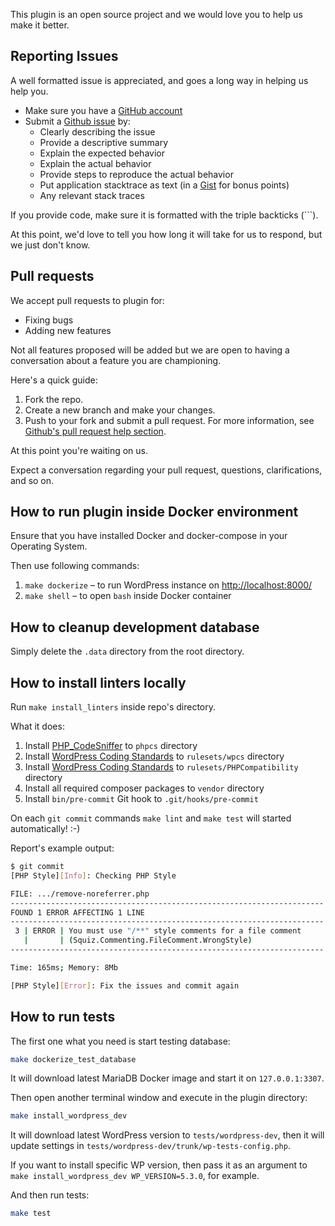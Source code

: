 This plugin is an open source project and we would love you to help us make it better.

## Reporting Issues

A well formatted issue is appreciated, and goes a long way in helping us help you.

* Make sure you have a [GitHub account](https://github.com/signup/free)
* Submit a [Github issue](https://github.com/gruz0/remove-noreferrer/issues/new) by:
  * Clearly describing the issue
  * Provide a descriptive summary
  * Explain the expected behavior
  * Explain the actual behavior
  * Provide steps to reproduce the actual behavior
  * Put application stacktrace as text (in a [Gist](https://gist.github.com) for bonus points)
  * Any relevant stack traces

If you provide code, make sure it is formatted with the triple backticks (\`\`\`).

At this point, we'd love to tell you how long it will take for us to respond,
but we just don't know.

## Pull requests

We accept pull requests to plugin for:

* Fixing bugs
* Adding new features

Not all features proposed will be added but we are open to having a conversation
about a feature you are championing.

Here's a quick guide:

1. Fork the repo.
2. Create a new branch and make your changes.
3. Push to your fork and submit a pull request. For more information, see
[Github's pull request help section](https://help.github.com/articles/using-pull-requests/).

At this point you're waiting on us.

Expect a conversation regarding your pull request, questions, clarifications, and so on.

## How to run plugin inside Docker environment

Ensure that you have installed Docker and docker-compose in your Operating System.

Then use following commands:

1. `make dockerize` – to run WordPress instance on [http://localhost:8000/](http://localhost:8000/)
2. `make shell` – to open `bash` inside Docker container

## How to cleanup development database

Simply delete the `.data` directory from the root directory.

## How to install linters locally

Run `make install_linters` inside repo's directory.

What it does:

1. Install [PHP_CodeSniffer](https://github.com/squizlabs/PHP_CodeSniffer) to `phpcs` directory
2. Install [WordPress Coding Standards](https://github.com/WordPress-Coding-Standards/WordPress-Coding-Standards) to `rulesets/wpcs` directory
3. Install [WordPress Coding Standards](https://github.com/PHPCompatibility/PHPCompatibility) to `rulesets/PHPCompatibility` directory
4. Install all required composer packages to `vendor` directory
5. Install `bin/pre-commit` Git hook to `.git/hooks/pre-commit`

On each `git commit` commands `make lint` and `make test` will started automatically! :-)

Report's example output:

```bash
$ git commit
[PHP Style][Info]: Checking PHP Style

FILE: .../remove-noreferrer.php
----------------------------------------------------------------------
FOUND 1 ERROR AFFECTING 1 LINE
----------------------------------------------------------------------
 3 | ERROR | You must use "/**" style comments for a file comment
   |       | (Squiz.Commenting.FileComment.WrongStyle)
----------------------------------------------------------------------

Time: 165ms; Memory: 8Mb

[PHP Style][Error]: Fix the issues and commit again
```

## How to run tests

The first one what you need is start testing database:

```bash
make dockerize_test_database
```

It will download latest MariaDB Docker image and start it on `127.0.0.1:3307`.

Then open another terminal window and execute in the plugin directory:

```bash
make install_wordpress_dev
```

It will download latest WordPress version to `tests/wordpress-dev`, then it will
update settings in `tests/wordpress-dev/trunk/wp-tests-config.php`.

If you want to install specific WP version, then pass it as an argument to
`make install_wordpress_dev WP_VERSION=5.3.0`, for example.

And then run tests:

```bash
make test
```
